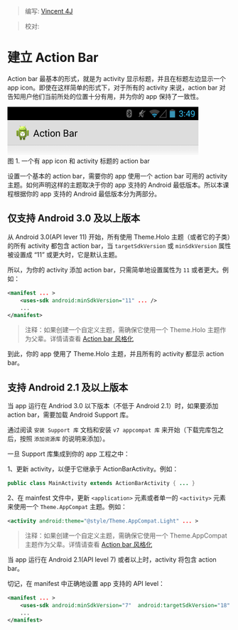 > 编写: [Vincent 4J](http://github.com/vincent4j)

> 校对:

# 建立 Action Bar

Action bar 最基本的形式，就是为 activity 显示标题，并且在标题左边显示一个 app icon。即使在这样简单的形式下，对于所有的 activity 来说，action bar 对告知用户他们当前所处的位置十分有用，并为你的 app 保持了一致性。  
  
![actionbar-basic](actionbar-basic.png)     
图 1. 一个有 app icon 和 activity 标题的 action bar

设置一个基本的 action bar，需要你的 app 使用一个 action bar 可用的 activity 主题。如何声明这样的主题取决于你的 app 支持的 Android 最低版本。所以本课程根据你的 app 支持的 Android 最低版本分为两部分。

## 仅支持 Android 3.0 及以上版本

从 Android 3.0(API lever 11) 开始，所有使用 Theme.Holo 主题（或者它的子类）的所有 activity 都包含 action bar，当 `targetSdkVersion` 或 `minSdkVersion` 属性被设置成 “11” 或更大时，它是默认主题。

所以，为你的 activity 添加 action bar，只需简单地设置属性为 `11` 或者更大。例如：

```xml
<manifest ... >
    <uses-sdk android:minSdkVersion="11" ... />
    ...
</manifest>
```

>注释：如果创建一个自定义主题，需确保它使用一个 Theme.Holo 主题作为父辈。详情请查看 [Action bar 风格化](styling.md)

到此，你的 app 使用了 Theme.Holo 主题，并且所有的 activity 都显示 action bar。

## 支持 Android 2.1 及以上版本

当 app 运行在 Andriod 3.0 以下版本（不低于 Android 2.1）时，如果要添加 action bar，需要加载 Android Support 库。

通过阅读 `安装 Support 库` 文档和安装 `v7 appcompat 库` 来开始（下载完库包之后，按照 `添加资源库` 的说明来添加）。

一旦 Support 库集成到你的 app 工程之中：

1、更新 activity，以便于它继承于 ActionBarActivity。例如：

```java    
public class MainActivity extends ActionBarActivity { ... }     
```  

2、在 mainfest 文件中，更新 `<application>` 元素或者单一的 `<activity>` 元素来使用一个 `Theme.AppCompat` 主题。例如：

```xml
<activity android:theme="@style/Theme.AppCompat.Light" ... >
```

>注释：如果创建一个自定义主题，需确保它使用一个 Theme.AppCompat 主题作为父辈。详情请查看 [Action bar 风格化](styling.md)

当 app 运行在 Android 2.1(API level 7) 或者以上时，activity 将包含 action bar。

切记，在 manifest 中正确地设置 app 支持的 API level：

```xml
<manifest ... >
    <uses-sdk android:minSdkVersion="7"  android:targetSdkVersion="18" />
    ...
</manifest>
```


